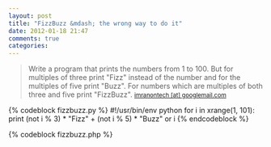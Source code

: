 ```yaml
---
layout: post
title: "FizzBuzz &mdash; the wrong way to do it"
date: 2012-01-18 21:47
comments: true
categories: 
---
```

> Write a program that prints the numbers from 1 to 100. But for multiples of
> three print "Fizz" instead of the number and for the multiples of five print
> "Buzz". For numbers which are multiples of both three and five print
> "FizzBuzz".
> <small><a href="http://imranontech.com/2007/01/24/using-fizzbuzz-to-find-developers-who-grok-coding/">imranontech [at] googlemail.com</a></small>

<!-- more -->

{% codeblock fizzbuzz.py %}
#!/usr/bin/env python
for i in xrange(1, 101):
  print (not i % 3) * "Fizz" + (not i % 5) * "Buzz" or i
{% endcodeblock %}

{% codeblock fizzbuzz.php %}
<?php
$p = "printf"; $r = "str_repeat";
for ($i = 1; $i <= 100; $i++) {
  $p("%s\n", $r($i, $p("%s%s",
      $r("Fizz", !($i % 3)), $r("Buzz", !($i % 5))) == 0));
}
{% endcodeblock %}

{% codeblock fizzbuzz.sh %}
#!/usr/bin/env bash
for i in {1..100}; do
  if   [ 0 = $(($i % 15)) ]; then echo "FizzBuzz";
  elif [ 0 = $(($i %  3)) ]; then echo "Fizz";
  elif [ 0 = $(($i %  5)) ]; then echo "Buzz";
  else                       echo $i;
  fi
done
{% endcodeblock %}
